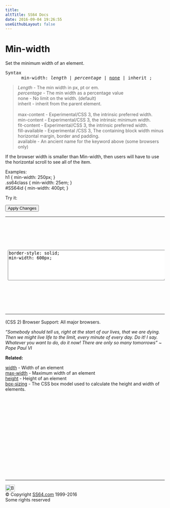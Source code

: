 ```yaml
---
title:
altTitle: SS64 Docs
date: 2016-09-04 19:26:55
useGithubLayout: false
---
```

<!-- #BeginLibraryItem "/Library/head_css.lbi" --><!-- #EndLibraryItem --><h1>Min-width</h1>
<p>Set the minimum width of an element.</p>
<pre>Syntax
      min-width: <i>length</i> | <i>percentage</i> | <u>none</u> | inherit ;</pre>
<blockquote>
<p><span class="code"><i>Length</i></span> - The min width in <span class="code">px, pt</span> or <span class="code">em</span>.<br>
<span class="code"><i>percentage</i></span> - 
The min width as a percentage value<br>
<span class="code">none</span> - No limit on the width. (default)<br>
<span class="code">inherit</span> - inherit from the parent element.<br>
<br>
<span class="code">max-content</span> - Experimental/CSS 3,     the intrinsic preferred width.<br>
<span class="code">min-content</span> - Experimental/CSS 3, the intrinsic minimum width.<br>
<span class="code">fit-content</span> - Experimental/CSS 3, the intrinsic preferred width.<br>
<span class="code">fill-available</span> - Experimental /CSS 3, The containing block width minus horizontal margin, border and padding.<br>
<span class="code">available</span> - An ancient name for the keyword above (some browsers only)</p>
</blockquote>
<p>If the browser width is smaller than Min-width, then users will have to use the horizontal scroll to see all of the item.<br>
</p>
<p>Examples:<br>
  <span class="code">h1 { min-width: 250px; }<br>
    .ss64class { min-width: 25em; }</span><br>
    <span class="code">#SS64id { min-width: 400pt;  }</span>    <br>
</p>
<p>Try it:</p><input type="button" onclick="ApplyStyle()" value="Apply Changes">
<table>
  <tbody><tr>
    <td><textarea name="tryit" id="trycode" cols="60" rows="6" onfocus="this.style.background='#fff';" onblur="this.style.background='#eee';" tabindex="1">border-style: solid;
min-width: 600px;
</textarea></td>
    <td><div id="tryresult">This is a sample of text with a CSS border. <br>
The border helps to display the width of the element</div></td>
  </tr>
</tbody></table>
<p>(CSS 2) Browser Support:  All major browsers.</p>
<p class="quote"><i>“Somebody should tell us, right at the start of our lives, that we are dying. Then we might live life to the limit, every minute of every day. Do it! I say. Whatever you want to do, do it now! There are only so many tomorrows”   ~ Pope Paul VI</i></p><p><b>Related:</b></p>
<p><a href="width.html">width</a> - Width of an element<br>
<a href="max-width.html">max-width</a> - Maximum width of an element<br>
<a href="height.html">height</a> - Height of an element<br>
<a href="box-sizing.html">box-sizing</a> - The CSS box model used to calculate the height and width of elements.</p><!-- #BeginLibraryItem "/Library/foot_css.lbi" --><p>
<!-- CSS -->
<ins class="adsbygoogle" style="display:inline-block;width:300px;height:250px" data-ad-client="ca-pub-6140977852749469" data-ad-slot="2739097502"></ins>
<script>
(adsbygoogle = window.adsbygoogle || []).push({});
</script></p>
<hr>
<div id="bl" class="footer"><a href="min-width.html#"><img src="../images/top.png" width="30" height="22" alt="Back to the Top"></a></div>
<div id="br" class="footer, tagline">© Copyright <a href="http://ss64.com/">SS64.com</a> 1999-2016<br>
Some rights reserved</div><!-- #EndLibraryItem -->

